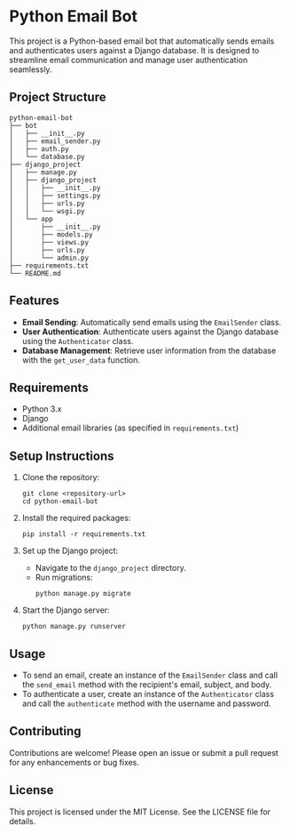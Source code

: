 # Python Email Bot

This project is a Python-based email bot that automatically sends emails and authenticates users against a Django database. It is designed to streamline email communication and manage user authentication seamlessly.

## Project Structure

```
python-email-bot
├── bot
│   ├── __init__.py
│   ├── email_sender.py
│   ├── auth.py
│   └── database.py
├── django_project
│   ├── manage.py
│   ├── django_project
│   │   ├── __init__.py
│   │   ├── settings.py
│   │   ├── urls.py
│   │   └── wsgi.py
│   └── app
│       ├── __init__.py
│       ├── models.py
│       ├── views.py
│       ├── urls.py
│       └── admin.py
├── requirements.txt
└── README.md
```

## Features

- **Email Sending**: Automatically send emails using the `EmailSender` class.
- **User Authentication**: Authenticate users against the Django database using the `Authenticator` class.
- **Database Management**: Retrieve user information from the database with the `get_user_data` function.

## Requirements

- Python 3.x
- Django
- Additional email libraries (as specified in `requirements.txt`)

## Setup Instructions

1. Clone the repository:
   ```
   git clone <repository-url>
   cd python-email-bot
   ```

2. Install the required packages:
   ```
   pip install -r requirements.txt
   ```

3. Set up the Django project:
   - Navigate to the `django_project` directory.
   - Run migrations:
     ```
     python manage.py migrate
     ```

4. Start the Django server:
   ```
   python manage.py runserver
   ```

## Usage

- To send an email, create an instance of the `EmailSender` class and call the `send_email` method with the recipient's email, subject, and body.
- To authenticate a user, create an instance of the `Authenticator` class and call the `authenticate` method with the username and password.

## Contributing

Contributions are welcome! Please open an issue or submit a pull request for any enhancements or bug fixes.

## License

This project is licensed under the MIT License. See the LICENSE file for details.